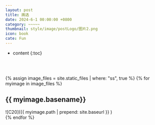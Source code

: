 ```yaml
---
layout: post
title: 画选
date: 2024-6-1 00:00:00 +0800
category: ~~~~~
thumbnail: style/image/postLogo/图片2.png
icon: book
cate: Fun
---
```


<script src="{{ '/style/js/ezoom.js' | prepend: site.baseurl    }}   "></script>
<link rel="stylesheet" href="{{ '/style/css/ezoom.css' | prepend: site.baseurl    }}" />








* content
{:toc}


<style>
  .post-content p img {
    position: relative;
    display: block;
    overflow: hidden;
    max-width: 95%;
    height: auto;
    min-height:250px;
    object-fit:cover;
    margin: 20px auto;
}
.post-container .navigation{
  height:61%;
  margin-top:3%;
}

.post-content h2{
  text-align:center;
  padding:5%;
  font-size:2.0rem;
}
.post-content h2::before{
  content:"";
}

</style>




<br>
<br>

{% assign image_files = site.static_files | where: "ss", true %}
{% for myimage in image_files    %}

##  {{ myimage.basename}}
 ![C20]({{ myimage.path | prepend: site.baseurl }} )  
{% endfor %}





<script>
var get_random_color_str=()=>{
  return `rgb(${Math.floor(Math.random()*255)} ${Math.floor(Math.random()*255)} ${Math.floor(Math.random()*255)} / ${Math.floor(Math.random()*100)}%)`
}
var get_random_color_str_bright=()=>{
  return `rgb(${Math.floor(Math.random()*255)} ${Math.floor(Math.random()*255)} ${Math.floor(Math.random()*255)} / 100%)`
}
window.onload = function() {
  $(".post-container").css("max-width","1800px")
  $(".post-container .post-content").css("box-shadow",`${get_random_color_str()}  18px 0px,${get_random_color_str()}  35px 0px,${get_random_color_str()} 45px 0px, ${get_random_color_str()}  50px 0px, ${get_random_color_str()} 55px 0px`)




  

  $("#footer").remove()
  $("#header").css("backdrop-filter","blur(51px) saturate(13)")
  $("#header").css("z-index","16")
  $("#header").empty()
  $(".page-page")[0].remove()
  // $(".navigation").empty()
  $(".a-container").append("<div><div style='margin:0 auto;margin-top:5%; width:85%; text-align:center;font-size:3.5rem'><span  style='color:white;'>Louis  Kahn</span></div> </div>")


  $(".post-content h2").css( "color",`${get_random_color_str()}`)
  $(".post-content h2").css("text-shadow",`${5}px 5px ${get_random_color_str()}`)


  ezoom.onInit($('img'), {
  // options here
});
}




</script>

<script >
  

</script>
